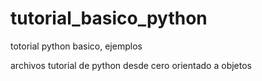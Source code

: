 # tutorial_basico_python
totorial python basico, ejemplos

archivos tutorial de python desde cero orientado a objetos 
